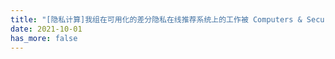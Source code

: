 ```yaml
---
title: "[隐私计算]我组在可用化的差分隐私在线推荐系统上的工作被 Computers & Security 2021 接受。"
date: 2021-10-01
has_more: false
---
```

